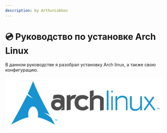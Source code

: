 ```yaml
---
description: by ArthurLokhov
---
```


# 💿 Руководство по установке Arch Linux

В данном руководстве я разобрал установку Arch linux, а также свою конфигурацию.

![arch linux logo](assets/arch.jpg)
